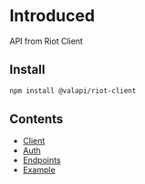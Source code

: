 # Introduced

API from Riot Client

## Install

```bash
npm install @valapi/riot-client
```

## Contents

- [Client](./Client.md)
- [Auth](./Auth.md)
- [Endpoints](./API.md)
- [Example](./Example.md)